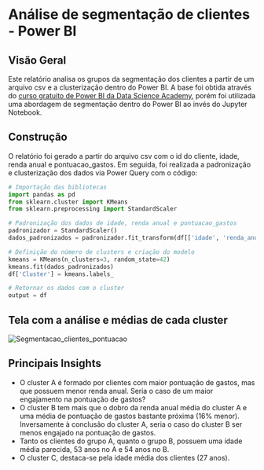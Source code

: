 # Análise de segmentação de clientes - Power BI

## Visão Geral
Este relatório analisa os grupos da segmentação dos clientes a partir de um arquivo csv e a clusterização dentro do Power BI. A base foi obtida através do [curso gratuito de Power BI da Data Science Academy](https://www.datascienceacademy.com.br/course/microsoft-power-bi-para-business-intelligence-e-data-science), porém foi utilizada uma abordagem de segmentação dentro do Power BI ao invés do Jupyter Notebook. 


## Construção
O relatório foi gerado a partir do arquivo csv com o id do cliente, idade, renda anual e pontuacao_gastos. Em seguida, foi realizada a padronização e clusterização dos dados via Power Query com o código: 

```python
# Importação das bibliotecas
import pandas as pd
from sklearn.cluster import KMeans
from sklearn.preprocessing import StandardScaler

# Padronização dos dados de idade, renda anual e pontuacao_gastos
padronizador = StandardScaler()
dados_padronizados = padronizador.fit_transform(df[['idade', 'renda_anual', 'pontuacao_gastos']])

# Definição do número de clusters e criação do modelo
kmeans = KMeans(n_clusters=3, random_state=42)
kmeans.fit(dados_padronizados)
df['Cluster'] = kmeans.labels_

# Retornar os dados com o cluster
output = df
```

## Tela com a análise e médias de cada cluster
![Segmentacao_clientes_pontuacao](https://github.com/user-attachments/assets/1230cb40-d78c-4026-90de-49a2c3e2a1dc)


## Principais Insights  
- O cluster A é formado por clientes com maior pontuação de gastos, mas que possuem menor renda anual. Seria o caso de um maior engajamento na pontuação de gastos?
- O cluster B tem mais que o dobro da renda anual média do cluster A e uma média de pontuação de gastos bastante próxima (16% menor). Inversamente à conclusão do cluster A, seria o caso do cluster B ser menos engajado na pontuação de gastos.  
- Tanto os clientes do grupo A, quanto o grupo B, possuem uma idade média parecida, 53 anos no A e 54 anos no B. 
- O cluster C, destaca-se pela idade média dos clientes (27 anos).
